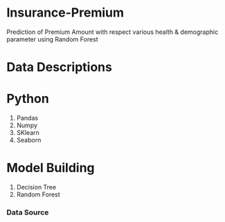 # Insurance-Premium
Prediction of Premium Amount with respect various health & demographic parameter  using Random Forest

# Data Descriptions 

# Python 
1. Pandas
2. Numpy
3. SKlearn
4. Seaborn

# Model Building 

1. Decision Tree
2. Random Forest

### Data Source

